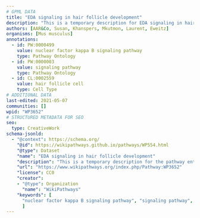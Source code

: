 ```yaml
---
# GPML DATA
title: "EDA signaling in hair follicle development"
description: "This is a temporary description for EDA signaling in hair follicle development"
authors: [AAR&Co, Susan, Khanspers, Mkutmon, Laurent, Eweitz]
organisms: [Mus musculus]
annotations:
  - id: PW:0000499
    value: nuclear factor kappa B signaling pathway
    type: Pathway Ontology
  - id: PW:0000003
    value: signaling pathway
    type: Pathway Ontology
  - id: CL:0002559
    value: hair follicle cell
    type: Cell Type
# ADDITIONAL DATA
last-edited: 2021-05-07
communities: []
wpid: "WP3652"
# STRUCTURED METADATA FOR SEO
seo:
  type: CreativeWork
schema-jsonld:
  - "@context": https://schema.org/
    "@id": https://wikipathways.github.io/pathways/WP554.html
    "@type": Dataset
    "name": "EDA signaling in hair follicle development"
    "description": "This is a temporary description for the pathway entitled: EDA signaling in hair follicle development"
    "url": "https://www.wikipathways.org/index.php/Pathway:WP3652"
    "license": CC0
    "creator":
    - "@type": Organization
      "name": "WikiPathways"
    "keywords": [
      "nuclear factor kappa B signaling pathway", "signaling pathway", "hair follicle cell",
      ]
---
```

